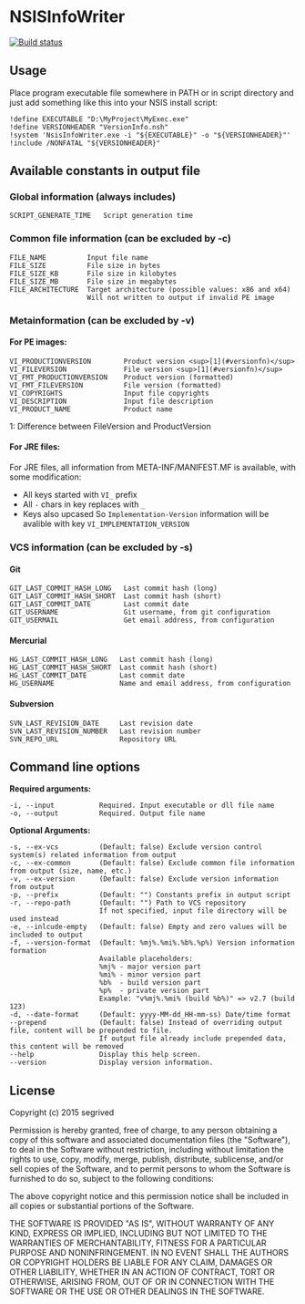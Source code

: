 # NSISInfoWriter #

[![Build status](https://ci.appveyor.com/api/projects/status/iv8ty8mctn0r5q6s?svg=true)](https://ci.appveyor.com/project/segrived/nsisinfowriter)

## Usage
Place program executable file somewhere in PATH or in script directory and just add something like this into your NSIS install script:
```nsis
!define EXECUTABLE "D:\MyProject\MyExec.exe"
!define VERSIONHEADER "VersionInfo.nsh"
!system 'NsisInfoWriter.exe -i "${EXECUTABLE}" -o "${VERSIONHEADER}"'
!include /NONFATAL "${VERSIONHEADER}"
```


## Available constants in output file

### Global information (always includes)
```
SCRIPT_GENERATE_TIME   Script generation time
```

### Common file information (can be excluded by -c)
```
FILE_NAME          Input file name
FILE_SIZE          File size in bytes
FILE_SIZE_KB       File size in kilobytes
FILE_SIZE_MB       File size in megabytes
FILE_ARCHITECTURE  Target architecture (possible values: x86 and x64)
                   Will not written to output if invalid PE image
```

### Metainformation (can be excluded by -v)

#### For PE images:
```
VI_PRODUCTIONVERSION        Product version <sup>[1](#versionfn)</sup>
VI_FILEVERSION              File version <sup>[1](#versionfn)</sup>
VI_FMT_PRODUCTIONVERSION    Product version (formatted)
VI_FMT_FILEVERSION          File version (formatted)
VI_COPYRIGHTS               Input file copyrights
VI_DESCRIPTION              Input file description
VI_PRODUCT_NAME             Product name
```
<a name="versionfn">1</a>: Difference between FileVersion and ProductVersion

#### For JRE files:
For JRE files, all information from META-INF/MANIFEST.MF is available, with some modification:
- All keys started with ```VI_``` prefix
- All ```-``` chars in key replaces with ```_```
- Keys also upcased
So ```Implementation-Version``` information will be avalible with key ```VI_IMPLEMENTATION_VERSION```

### VCS information  (can be excluded by -s)

#### Git
```
GIT_LAST_COMMIT_HASH_LONG   Last commit hash (long)
GIT_LAST_COMMIT_HASH_SHORT  Last commit hash (short)
GIT_LAST_COMMIT_DATE        Last commit date
GIT_USERNAME                Git username, from git configuration
GIT_USERMAIL                Get email address, from configuration
```

#### Mercurial
```
HG_LAST_COMMIT_HASH_LONG   Last commit hash (long)
HG_LAST_COMMIT_HASH_SHORT  Last commit hash (short)
HG_LAST_COMMIT_DATE        Last commit date
HG_USERNAME                Name and email address, from configuration
```

#### Subversion
```
SVN_LAST_REVISION_DATE     Last revision date
SVN_LAST_REVISION_NUMBER   Last revision number
SVN_REPO_URL               Repository URL
```

## Command line options
**Required arguments:**
```
-i, --input           Required. Input executable or dll file name
-o, --output          Required. Output file name
```

**Optional Arguments:**
```
-s, --ex-vcs          (Default: false) Exclude version control system(s) related information from output
-c, --ex-common       (Default: false) Exclude common file information from output (size, name, etc.)
-v, --ex-version      (Default: false) Exclude version information from output
-p, --prefix          (Default: "") Constants prefix in output script
-r, --repo-path       (Default: "") Path to VCS repository
                      If not specified, input file directory will be used instead
-e, --inlcude-empty   (Default: false) Empty and zero values will be included to output
-f, --version-format  (Default: %mj%.%mi%.%b%.%p%) Version information formation
                      Available placeholders:
                      %mj% - major version part
                      %mi% - minor version part
                      %b%  - build version part
                      %p%  - private version part
                      Example: "v%mj%.%mi% (build %b%)" => v2.7 (build 123)
-d, --date-format     (Default: yyyy-MM-dd_HH-mm-ss) Date/time format
--prepend             (Default: false) Instead of overriding output file, content will be prepended to file.
                      If output file already include prepended data, this content will be removed
--help                Display this help screen.
--version             Display version information.
```

## License

Copyright (c) 2015 segrived

Permission is hereby granted, free of charge, to any person obtaining a copy of this software and associated documentation files (the "Software"), to deal in the Software without restriction, including without limitation the rights to use, copy, modify, merge, publish, distribute, sublicense, and/or sell copies of the Software, and to permit persons to whom the Software is furnished to do so, subject to the following conditions:

The above copyright notice and this permission notice shall be included in all copies or substantial portions of the Software.

THE SOFTWARE IS PROVIDED "AS IS", WITHOUT WARRANTY OF ANY KIND, EXPRESS OR IMPLIED, INCLUDING BUT NOT LIMITED TO THE WARRANTIES OF MERCHANTABILITY, FITNESS FOR A PARTICULAR PURPOSE AND NONINFRINGEMENT. IN NO EVENT SHALL THE AUTHORS OR COPYRIGHT HOLDERS BE LIABLE FOR ANY CLAIM, DAMAGES OR OTHER LIABILITY, WHETHER IN AN ACTION OF CONTRACT, TORT OR OTHERWISE, ARISING FROM, OUT OF OR IN CONNECTION WITH THE SOFTWARE OR THE USE OR OTHER DEALINGS IN THE SOFTWARE.